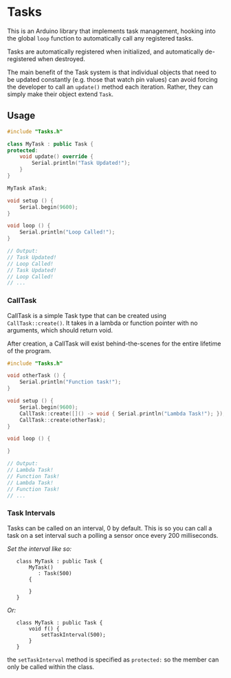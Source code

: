 # Tasks

This is an Arduino library that implements task management,
hooking into the global `loop` function to automatically call
any registered tasks.

Tasks are automatically registered when initialized, and
automatically de-registered when destroyed.

The main benefit of the Task system is that individual objects
that need to be updated constantly (e.g. those that watch pin values)
can avoid forcing the developer to call an `update()` method each iteration.
Rather, they can simply make their object extend `Task`.

## Usage

```cpp
#include "Tasks.h"

class MyTask : public Task {
protected:
    void update() override {
        Serial.println("Task Updated!");
    }
}

MyTask aTask;

void setup () {
    Serial.begin(9600);
}

void loop () {
    Serial.println("Loop Called!");
}

// Output:
// Task Updated!
// Loop Called!
// Task Updated!
// Loop Called!
// ...
```

### CallTask

CallTask is a simple Task type that can be created using
`CallTask::create()`. It takes in a lambda or function pointer
with no arguments, which should return void.

After creation, a CallTask will exist behind-the-scenes for
the entire lifetime of the program.

```cpp
#include "Tasks.h"

void otherTask () {
    Serial.println("Function task!");
}

void setup () {
    Serial.begin(9600);
    CallTask::create([]() -> void { Serial.println("Lambda Task!"); });
    CallTask::create(otherTask);
}

void loop () {

}

// Output:
// Lambda Task!
// Function Task!
// Lambda Task!
// Function Task!
// ...
```

### Task Intervals
  Tasks can be called on an interval, 0 by default. This is so you can call a
  task on a set interval such a polling a sensor once every 200 milliseconds.


  *Set the interval like so:*
```
   class MyTask : public Task {
       MyTask()
          : Task(500)
       {

       }
   }
```

  *Or:*
```
   class MyTask : public Task {
       void f() {
           setTaskInterval(500);
       }
   }
```

  the ```setTaskInterval``` method is specified as ```protected:``` so the
  member can only be called within the class.